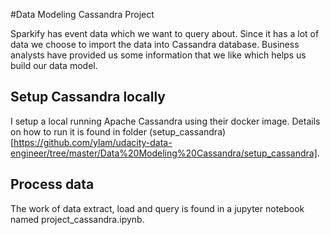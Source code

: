 #Data Modeling Cassandra Project

Sparkify has event data which we want to query about. Since it has a lot of data we choose to import the data into Cassandra database. Business analysts have provided us some information that we like which helps us build our data model.

## Setup Cassandra locally
I setup a local running Apache Cassandra using their docker image. Details on how to run it is found in folder (setup_cassandra)[https://github.com/ylam/udacity-data-engineer/tree/master/Data%20Modeling%20Cassandra/setup_cassandra].

## Process data
The work of data extract, load and query is found in a jupyter notebook named project_cassandra.ipynb. 